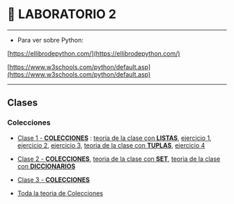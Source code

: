 # :book: LABORATORIO 2

---

- Para ver sobre Python:

[https://ellibrodepython.com/](https://ellibrodepython.com/)

[https://www.w3schools.com/python/default.asp](https://www.w3schools.com/python/default.asp)

---

## Clases

### Colecciones

- [Clase 1 - **COLECCIONES**](https://github.com/eugenia1984/UTN-FRSR-Programacion-1year-2semester/tree/main/laboratorio2/clase1_2_3) :  [teoria de la clase con **LISTAS**](https://github.com/eugenia1984/UTN-FRSR-Programacion-1year-2semester/tree/main/laboratorio2/clase1_2_3/listas.py),  [ejercicio 1](https://github.com/eugenia1984/UTN-FRSR-Programacion-1year-2semester/tree/main/laboratorio2/clase1_2_3/ejercicio1.py),  [ejercicio 2](https://github.com/eugenia1984/UTN-FRSR-Programacion-1year-2semester/tree/main/laboratorio2/clase1_2_3/ejercicio2.py),  [ejercicio 3](https://github.com/eugenia1984/UTN-FRSR-Programacion-1year-2semester/tree/main/laboratorio2/clase1_2_3/ejercicio3.py),  [teoria de la clase con **TUPLAS**](https://github.com/eugenia1984/UTN-FRSR-Programacion-1year-2semester/tree/main/laboratorio2/clase1_2_3/tuplas.py), [ejercicio 4](https://github.com/eugenia1984/UTN-FRSR-Programacion-1year-2semester/tree/main/laboratorio2/clase1_2_3/ejercicio4.py)


- [Clase 2 - **COLECCIONES**](https://github.com/eugenia1984/UTN-FRSR-Programacion-1year-2semester/tree/main/laboratorio2/clase1_2_3),  [teoria de la clase con **SET**](https://github.com/eugenia1984/UTN-FRSR-Programacion-1year-2semester/tree/main/laboratorio2/clase1_2_3/set.py),  [teoria de la clase con **DICCIONARIOS**](https://github.com/eugenia1984/UTN-FRSR-Programacion-1year-2semester/tree/main/laboratorio2/clase1_2_/diciconarios.py)


- [Clase 3 - **COLECCIONES**](https://github.com/eugenia1984/UTN-FRSR-Programacion-1year-2semester/tree/main/laboratorio2/clase1_2_3)


- [Toda la teoria de Colecciones](https://github.com/eugenia1984/UTN-FRSR-Programacion-1year-2semester/tree/main/laboratorio2/clase1_2_3/README.md)



